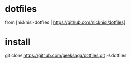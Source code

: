 # dotfiles
from [nicknisi-dotfiles | https://github.com/nicknisi/dotfiles]

# install
git clone https://github.com/geeksaga/dotfiles.git ~/.dotfiles
